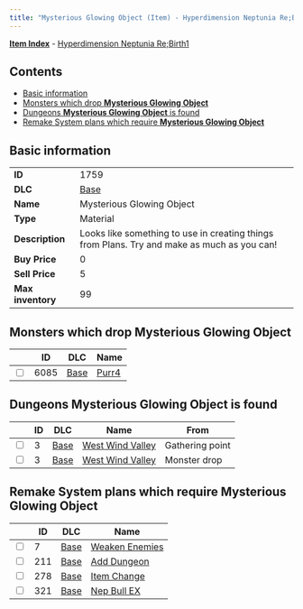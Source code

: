 ```yaml
---
title: "Mysterious Glowing Object (Item) - Hyperdimension Neptunia Re;Birth1"
---
```


[**Item Index**](/neptunia/rb1/item/index.html) - [Hyperdimension Neptunia Re;Birth1](/neptunia/rb1)

## Contents

- [Basic information](#basic-information)
- [Monsters which drop **Mysterious Glowing Object**](#monsters-which-drop-mysterious-glowing-object)
- [Dungeons **Mysterious Glowing Object** is found](#dungeons-mysterious-glowing-object-is-found)
- [Remake System plans which require **Mysterious Glowing Object**](#remake-system-plans-which-require-mysterious-glowing-object)

## Basic information

|   |   |
| -- | -- |
| **ID** | 1759 |
| **DLC** | [Base](/neptunia/rb1/dlc/1-base.html) |
| **Name** | Mysterious Glowing Object |
| **Type** | Material |
| **Description** | Looks like something to use in creating things from Plans. Try and make as much as you can! |
| **Buy Price** | 0 |
| **Sell Price** | 5 |
| **Max inventory** | 99 |


## Monsters which drop **Mysterious Glowing Object**

|    | ID | DLC | Name |
| -- | -- | --- | ---- |
| <input type="checkbox" id="rb1-monster-1-6085" class="trackbox" /> | 6085 | [Base](/neptunia/rb1/dlc/1-base.html) | [Purr4](/neptunia/rb1/monster/1-6085-purr4.html) |


## Dungeons **Mysterious Glowing Object** is found

|    | ID | DLC | Name | From |
| -- | -- | --- | ---- | ---- |
| <input type="checkbox" id="rb1-dungeon-1-3" class="trackbox" /> | 3 | [Base](/neptunia/rb1/dlc/1-base.html) | [West Wind Valley](/neptunia/rb1/dungeon/1-3-west-wind-valley.html) | Gathering point |
| <input type="checkbox" id="rb1-dungeon-1-3" class="trackbox" /> | 3 | [Base](/neptunia/rb1/dlc/1-base.html) | [West Wind Valley](/neptunia/rb1/dungeon/1-3-west-wind-valley.html) | Monster drop |


## Remake System plans which require **Mysterious Glowing Object**

|    | ID | DLC | Name |
| -- | -- | --- | ---- |
| <input type="checkbox" id="rb1-quest-1-7" class="trackbox" /> | 7 | [Base](/neptunia/rb1/dlc/1-base.html) | [Weaken Enemies](/neptunia/rb1/quest/1-7-weaken-enemies.html) |
| <input type="checkbox" id="rb1-quest-1-211" class="trackbox" /> | 211 | [Base](/neptunia/rb1/dlc/1-base.html) | [Add Dungeon](/neptunia/rb1/quest/1-211-add-dungeon.html) |
| <input type="checkbox" id="rb1-quest-1-278" class="trackbox" /> | 278 | [Base](/neptunia/rb1/dlc/1-base.html) | [Item Change](/neptunia/rb1/quest/1-278-item-change.html) |
| <input type="checkbox" id="rb1-quest-1-321" class="trackbox" /> | 321 | [Base](/neptunia/rb1/dlc/1-base.html) | [Nep Bull EX](/neptunia/rb1/quest/1-321-nep-bull-ex.html) |
